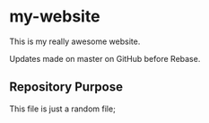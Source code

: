 # my-website

This is my really awesome website.

Updates made on master on GitHub before Rebase.
## Repository Purpose

This file is just a random file;
